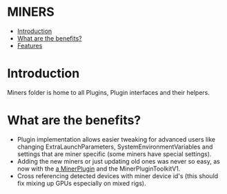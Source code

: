 # MINERS

- [Introduction](#introduction)
- [What are the benefits?](#benefits)
- [Features](#features)

# <a name="introduction"></a> Introduction

Miners folder is home to all Plugins, Plugin interfaces and their helpers.

# <a name="benefits"></a> What are the benefits?

- Plugin implementation allows easier tweaking for advanced users like changing ExtraLaunchParameters, SystemEnvironmentVariables and settings that are miner specific (some miners have special settings).
- Adding the new miners or just updating old ones was never so easy, as now with the [a MinerPlugin](MinerPlugin) and the MinerPluginToolkitV1.
- Cross referencing detected devices with miner device id's (this should fix mixing up GPUs especially on mixed rigs).
